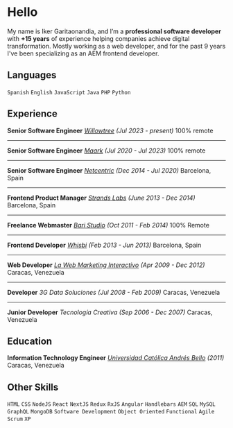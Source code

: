 # Hello

My name is Iker Garitaonandia, and I’m a **professional software developer** with **+15 years** of experience helping companies achieve digital transformation. Mostly working as a web developer, and for the past 9 years I've been specializing as an AEM frontend developer.

## Languages

`Spanish` `English` `JavaScript` `Java` `PHP` `Python`

## Experience

**Senior Software Engineer**
*[Willowtree][Willowtree] (Jul 2023 - present)*
100% remote

---
**Senior Software Engineer**
*[Maark][Maark] (Jul 2020 - Jul 2023)*
100% remote

---
**Senior Software Engineer**
*[Netcentric][Netcentric] (Dec 2014 - Jul 2020)*
Barcelona, Spain

---
**Frontend Product Manager**
*[Strands Labs][Strands] (June 2013 - Dec 2014)*
Barcelona, Spain

---
**Freelance Webmaster**
*[Bari Studio][Bari] (Oct 2011 - Feb 2014)*
100% Remote

---
**Frontend Developer**
*[Whisbi][Whisbi] (Feb 2013 - Jun 2013)*
Barcelona, Spain

---
**Web Developer**
*[La Web Marketing Interactivo][LaWeb] (Apr 2009 - Dec 2012)*
Caracas, Venezuela

---
**Developer**
*3G Data Soluciones (Jul 2008 - Feb 2009)*
Caracas, Venezuela

---
**Junior Developer**
*Tecnología Creativa (Sep 2006 - Dec 2007)*
Caracas, Venezuela

## Education
**Information Technology Engineer**
*[Universidad Católica Andrés Bello][UCAB] (2011)*
Caracas, Venezuela

## Other Skills

`HTML` `CSS`  `NodeJS` `React` `NextJS` `Redux` `RxJS` `Angular` `Handlebars` `AEM` `SQL` `MySQL` `GraphQL` `MongoDB` `Software Development` `Object Oriented` `Functional` `Agile` `Scrum` `XP`

[UCAB]: https://www.ucab.edu.ve/
[Willowtree]: https://willowtreeapps.com/
[Maark]: https://maark.com
[Netcentric]: https://www.netcentric.biz/
[Strands]: https://strands.com/
[Bari]: http://www.thebaristudio.com/
[Whisbi]: https://www.whisbi.com/
[LaWeb]: https://www.lawebmercadeointeractivo.com/
